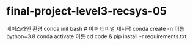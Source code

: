 # final-project-level3-recsys-05


베이스라인 환경
conda init bash # 이후 터미널 재시작
conda create -n 이름 python=3.8
conda activate 이름
cd code & pip install -r requirements.txt